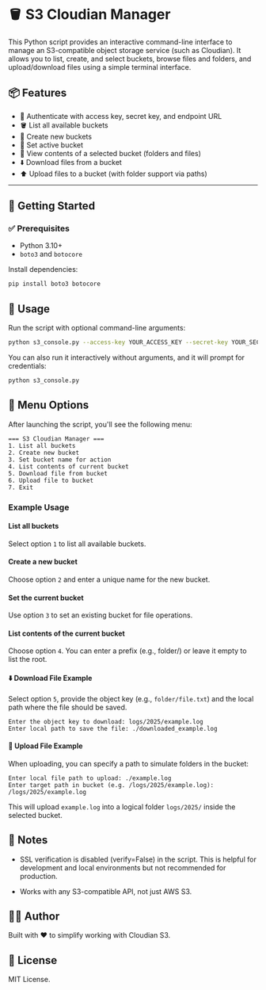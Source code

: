 # 🪣 S3 Cloudian Manager

This Python script provides an interactive command-line interface to manage an S3-compatible object storage service (such as Cloudian). It allows you to list, create, and select buckets, browse files and folders, and upload/download files using a simple terminal interface.

## 📦 Features

- 🔐 Authenticate with access key, secret key, and endpoint URL
- 🪣 List all available buckets
- 🧰 Create new buckets
- 📁 Set active bucket
- 📂 View contents of a selected bucket (folders and files)
- ⬇️ Download files from a bucket
- ⬆️ Upload files to a bucket (with folder support via paths)

---

## 🚀 Getting Started

### ✅ Prerequisites

- Python 3.10+
- `boto3` and `botocore`

Install dependencies:

```bash
pip install boto3 botocore
```

## 🚀 Usage
Run the script with optional command-line arguments:

```bash
python s3_console.py --access-key YOUR_ACCESS_KEY --secret-key YOUR_SECRET_KEY --endpoint-url https://your-cloudian-endpoint
```

You can also run it interactively without arguments, and it will prompt for credentials:

```bash
python s3_console.py
```

## 🧭 Menu Options
After launching the script, you'll see the following menu:

```
=== S3 Cloudian Manager ===
1. List all buckets
2. Create new bucket
3. Set bucket name for action
4. List contents of current bucket
5. Download file from bucket
6. Upload file to bucket
7. Exit
```

### Example Usage


#### List all buckets
Select option `1` to list all available buckets.


#### Create a new bucket
Choose option `2` and enter a unique name for the new bucket.


#### Set the current bucket
Use option `3` to set an existing bucket for file operations.


#### List contents of the current bucket
Choose option `4`. You can enter a prefix (e.g., folder/) or leave it empty to list the root.


#### ⬇️ Download File Example
Select option `5`, provide the object key (e.g., `folder/file.txt`) and the local path where the file should be saved.
```
Enter the object key to download: logs/2025/example.log
Enter local path to save the file: ./downloaded_example.log
```

#### 🔼 Upload File Example
When uploading, you can specify a path to simulate folders in the bucket:

```
Enter local file path to upload: ./example.log
Enter target path in bucket (e.g. /logs/2025/example.log): /logs/2025/example.log
```
This will upload `example.log` into a logical folder `logs/2025/` inside the selected bucket.


## 🔐 Notes
- SSL verification is disabled (verify=False) in the script. This is helpful for development and local environments but not recommended for production.

- Works with any S3-compatible API, not just AWS S3.

## 🧑‍💻 Author
Built with ❤️ to simplify working with Cloudian S3.

## 📜 License
MIT License.
